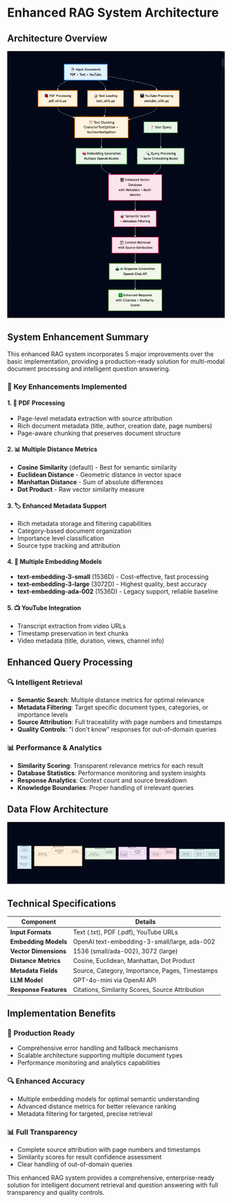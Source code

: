 # Enhanced RAG System Architecture

## Architecture Overview

![Architecture diagram](images/arch.png)

## System Enhancement Summary

This enhanced RAG system incorporates 5 major improvements over the basic implementation, providing a production-ready solution for multi-modal document processing and intelligent question answering.

### 🎯 **Key Enhancements Implemented**

#### 1. **📕 PDF Processing**
- Page-level metadata extraction with source attribution
- Rich document metadata (title, author, creation date, page numbers)
- Page-aware chunking that preserves document structure

#### 2. **📊 Multiple Distance Metrics**
- **Cosine Similarity** (default) - Best for semantic similarity
- **Euclidean Distance** - Geometric distance in vector space
- **Manhattan Distance** - Sum of absolute differences
- **Dot Product** - Raw vector similarity measure

#### 3. **🏷️ Enhanced Metadata Support**
- Rich metadata storage and filtering capabilities
- Category-based document organization
- Importance level classification
- Source type tracking and attribution

#### 4. **🧠 Multiple Embedding Models**
- **text-embedding-3-small** (1536D) - Cost-effective, fast processing
- **text-embedding-3-large** (3072D) - Highest quality, best accuracy
- **text-embedding-ada-002** (1536D) - Legacy support, reliable baseline

#### 5. **📺 YouTube Integration**
- Transcript extraction from video URLs
- Timestamp preservation in text chunks
- Video metadata (title, duration, views, channel info)

## Enhanced Query Processing

### 🔍 **Intelligent Retrieval**
- **Semantic Search**: Multiple distance metrics for optimal relevance
- **Metadata Filtering**: Target specific document types, categories, or importance levels
- **Source Attribution**: Full traceability with page numbers and timestamps
- **Quality Controls**: "I don't know" responses for out-of-domain queries

### 📊 **Performance & Analytics**
- **Similarity Scoring**: Transparent relevance metrics for each result
- **Database Statistics**: Performance monitoring and system insights
- **Response Analytics**: Context count and source breakdown
- **Knowledge Boundaries**: Proper handling of irrelevant queries

## Data Flow Architecture

![data-flow-diagram](images/arch2.png)

## Technical Specifications

| Component | Details |
|-----------|---------|
| **Input Formats** | Text (.txt), PDF (.pdf), YouTube URLs |
| **Embedding Models** | OpenAI text-embedding-3-small/large, ada-002 |
| **Vector Dimensions** | 1536 (small/ada-002), 3072 (large) |
| **Distance Metrics** | Cosine, Euclidean, Manhattan, Dot Product |
| **Metadata Fields** | Source, Category, Importance, Pages, Timestamps |
| **LLM Model** | GPT-4o-mini via OpenAI API |
| **Response Features** | Citations, Similarity Scores, Source Attribution |

## Implementation Benefits

### 🚀 **Production Ready**
- Comprehensive error handling and fallback mechanisms
- Scalable architecture supporting multiple document types
- Performance monitoring and analytics capabilities

### 🔍 **Enhanced Accuracy**
- Multiple embedding models for optimal semantic understanding
- Advanced distance metrics for better relevance ranking
- Metadata filtering for targeted, precise retrieval

### 📊 **Full Transparency**
- Complete source attribution with page numbers and timestamps
- Similarity scores for result confidence assessment
- Clear handling of out-of-domain queries

This enhanced RAG system provides a comprehensive, enterprise-ready solution for intelligent document retrieval and question answering with full transparency and quality controls.
